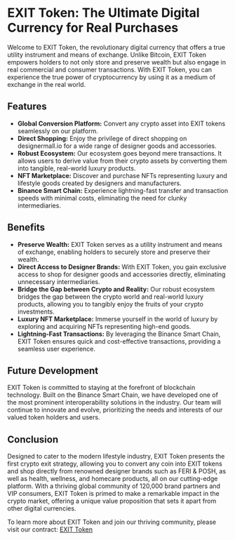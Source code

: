 
# EXIT Token: The Ultimate Digital Currency for Real Purchases

Welcome to EXIT Token, the revolutionary digital currency that offers a true utility instrument and means of exchange. Unlike Bitcoin, EXIT Token empowers holders to not only store and preserve wealth but also engage in real commercial and consumer transactions. With EXIT Token, you can experience the true power of cryptocurrency by using it as a medium of exchange in the real world.

## Features

- **Global Conversion Platform:** Convert any crypto asset into EXIT tokens seamlessly on our platform.
- **Direct Shopping:** Enjoy the privilege of direct shopping on designermall.io for a wide range of designer goods and accessories.
- **Robust Ecosystem:** Our ecosystem goes beyond mere transactions. It allows users to derive value from their crypto assets by converting them into tangible, real-world luxury products.
- **NFT Marketplace:** Discover and purchase NFTs representing luxury and lifestyle goods created by designers and manufacturers.
- **Binance Smart Chain:** Experience lightning-fast transfer and transaction speeds with minimal costs, eliminating the need for clunky intermediaries.

## Benefits

- **Preserve Wealth:** EXIT Token serves as a utility instrument and means of exchange, enabling holders to securely store and preserve their wealth.
- **Direct Access to Designer Brands:** With EXIT Token, you gain exclusive access to shop for designer goods and accessories directly, eliminating unnecessary intermediaries.
- **Bridge the Gap between Crypto and Reality:** Our robust ecosystem bridges the gap between the crypto world and real-world luxury products, allowing you to tangibly enjoy the fruits of your crypto investments.
- **Luxury NFT Marketplace:** Immerse yourself in the world of luxury by exploring and acquiring NFTs representing high-end goods.
- **Lightning-Fast Transactions:** By leveraging the Binance Smart Chain, EXIT Token ensures quick and cost-effective transactions, providing a seamless user experience.

## Future Development

EXIT Token is committed to staying at the forefront of blockchain technology. Built on the Binance Smart Chain, we have developed one of the most prominent interoperability solutions in the industry. Our team will continue to innovate and evolve, prioritizing the needs and interests of our valued token holders and users.

## Conclusion

Designed to cater to the modern lifestyle industry, EXIT Token presents the first crypto exit strategy, allowing you to convert any coin into EXIT tokens and shop directly from renowned designer brands such as FERI & POSH, as well as health, wellness, and homecare products, all on our cutting-edge platform. With a thriving global community of 120,000 brand partners and VIP consumers, EXIT Token is primed to make a remarkable impact in the crypto market, offering a unique value proposition that sets it apart from other digital currencies.

To learn more about EXIT Token and join our thriving community, please visit our contract: [EXIT Token](https://bscscan.com/token/0xdEbd6e2da378784A69Dc6Ec99Fe254223b312287)
